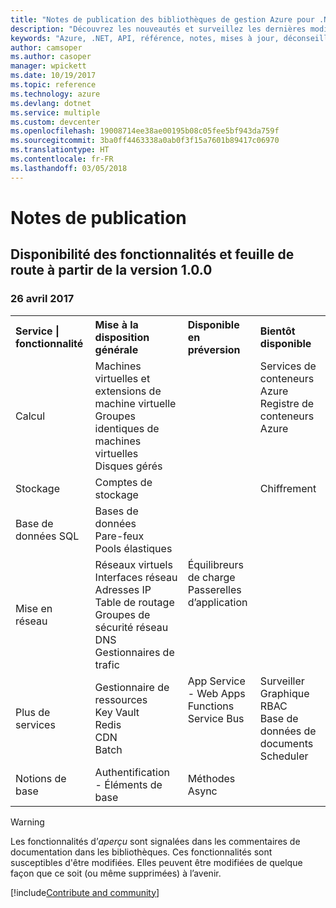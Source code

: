 ```yaml
---
title: "Notes de publication des bibliothèques de gestion Azure pour .NET | Microsoft Docs"
description: "Découvrez les nouveautés et surveillez les dernières modifications dans les bibliothèques de gestion Azure pour .NET."
keywords: "Azure, .NET, API, référence, notes, mises à jour, déconseiller"
author: camsoper
ms.author: casoper
manager: wpickett
ms.date: 10/19/2017
ms.topic: reference
ms.technology: azure
ms.devlang: dotnet
ms.service: multiple
ms.custom: devcenter
ms.openlocfilehash: 19008714ee38ae00195b08c05fee5bf943da759f
ms.sourcegitcommit: 3ba0ff4463338a0ab0f3f15a7601b89417c06970
ms.translationtype: HT
ms.contentlocale: fr-FR
ms.lasthandoff: 03/05/2018
---
```

# <a name="release-notes"></a>Notes de publication 

## <a name="feature-availability-and-road-map-as-of-version-100"></a>Disponibilité des fonctionnalités et feuille de route à partir de la version 1.0.0 ##
### <a name="april-26-2017"></a>26 avril 2017

<table>
  <tr>
    <th align="left">Service | fonctionnalité</th>
    <th align="left">Mise à la disposition générale</th>
    <th align="left">Disponible en préversion</th>
    <th align="left">Bientôt disponible</th>
  </tr>
  <tr>
    <td>Calcul</td>
    <td>Machines virtuelles et extensions de machine virtuelle<br>Groupes identiques de machines virtuelles <br>Disques gérés</td>
    <td></td>
    <td valign="top">Services de conteneurs Azure<br>Registre de conteneurs Azure</td>
  </tr>
  <tr>
    <td>Stockage</td>
    <td>Comptes de stockage</td>
    <td></td>
    <td>Chiffrement</td>
  </tr>
  <tr>
    <td>Base de données SQL</td>
    <td>Bases de données<br>Pare-feux<br>Pools élastiques</td>
    <td></td>
    <td valign="top"></td>
  </tr>
  <tr>
    <td>Mise en réseau</td>
    <td>Réseaux virtuels<br>Interfaces réseau<br>Adresses IP<br>Table de routage<br>Groupes de sécurité réseau<br>DNS<br>Gestionnaires de trafic</td>
    <td valign="top">Équilibreurs de charge<br>Passerelles d’application</td>
    <td valign="top"></td>
  </tr>
  <tr>
    <td>Plus de services</td>
    <td>Gestionnaire de ressources<br>Key Vault<br>Redis<br>CDN<br>Batch</td>
    <td valign="top">App Service - Web Apps<br>Functions<br>Service Bus</td>
    <td valign="top">Surveiller<br>Graphique RBAC<br>Base de données de documents<br>Scheduler</td>
  </tr>
  <tr>
    <td>Notions de base</td>
    <td>Authentification - Éléments de base</td>
    <td>Méthodes Async</td>
    <td valign="top"></td>
  </tr>
</table>

> [!WARNING] 
> Les fonctionnalités d’*aperçu* sont signalées dans les commentaires de documentation dans les bibliothèques. Ces fonctionnalités sont susceptibles d'être modifiées. Elles peuvent être modifiées de quelque façon que ce soit (ou même supprimées) à l’avenir.

[!include[Contribute and community](includes/contribute.md)]
